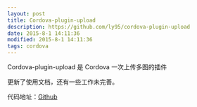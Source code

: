 ```yaml
---
layout: post
title: Cordova-plugin-upload
description: https://github.com/ly95/cordova-plugin-upload
date: 2015-8-1 14:11:36
modified: 2015-8-1 14:11:36
tags: cordova
---
```


Cordova-plugin-upload 是 Cordova 一次上传多图的插件

更新了使用文档，还有一些工作未完善。

代码地址：[Github](https://github.com/ly95/cordova-plugin-upload)
